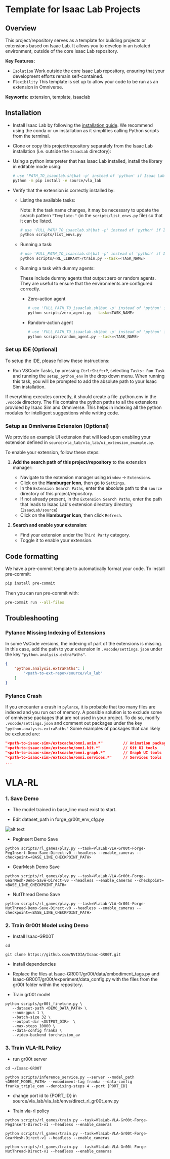 # Template for Isaac Lab Projects

## Overview

This project/repository serves as a template for building projects or extensions based on Isaac Lab.
It allows you to develop in an isolated environment, outside of the core Isaac Lab repository.

**Key Features:**

- `Isolation` Work outside the core Isaac Lab repository, ensuring that your development efforts remain self-contained.
- `Flexibility` This template is set up to allow your code to be run as an extension in Omniverse.

**Keywords:** extension, template, isaaclab

## Installation

- Install Isaac Lab by following the [installation guide](https://isaac-sim.github.io/IsaacLab/main/source/setup/installation/index.html).
  We recommend using the conda or uv installation as it simplifies calling Python scripts from the terminal.

- Clone or copy this project/repository separately from the Isaac Lab installation (i.e. outside the `IsaacLab` directory):

- Using a python interpreter that has Isaac Lab installed, install the library in editable mode using:

    ```bash
    # use 'PATH_TO_isaaclab.sh|bat -p' instead of 'python' if Isaac Lab is not installed in Python venv or conda
    python -m pip install -e source/vla_lab

- Verify that the extension is correctly installed by:

    - Listing the available tasks:

        Note: It the task name changes, it may be necessary to update the search pattern `"Template-"`
        (in the `scripts/list_envs.py` file) so that it can be listed.

        ```bash
        # use 'FULL_PATH_TO_isaaclab.sh|bat -p' instead of 'python' if Isaac Lab is not installed in Python venv or conda
        python scripts/list_envs.py
        ```

    - Running a task:

        ```bash
        # use 'FULL_PATH_TO_isaaclab.sh|bat -p' instead of 'python' if Isaac Lab is not installed in Python venv or conda
        python scripts/<RL_LIBRARY>/train.py --task=<TASK_NAME>
        ```

    - Running a task with dummy agents:

        These include dummy agents that output zero or random agents. They are useful to ensure that the environments are configured correctly.

        - Zero-action agent

            ```bash
            # use 'FULL_PATH_TO_isaaclab.sh|bat -p' instead of 'python' if Isaac Lab is not installed in Python venv or conda
            python scripts/zero_agent.py --task=<TASK_NAME>
            ```
        - Random-action agent

            ```bash
            # use 'FULL_PATH_TO_isaaclab.sh|bat -p' instead of 'python' if Isaac Lab is not installed in Python venv or conda
            python scripts/random_agent.py --task=<TASK_NAME>
            ```

### Set up IDE (Optional)

To setup the IDE, please follow these instructions:

- Run VSCode Tasks, by pressing `Ctrl+Shift+P`, selecting `Tasks: Run Task` and running the `setup_python_env` in the drop down menu.
  When running this task, you will be prompted to add the absolute path to your Isaac Sim installation.

If everything executes correctly, it should create a file .python.env in the `.vscode` directory.
The file contains the python paths to all the extensions provided by Isaac Sim and Omniverse.
This helps in indexing all the python modules for intelligent suggestions while writing code.

### Setup as Omniverse Extension (Optional)

We provide an example UI extension that will load upon enabling your extension defined in `source/vla_lab/vla_lab/ui_extension_example.py`.

To enable your extension, follow these steps:

1. **Add the search path of this project/repository** to the extension manager:
    - Navigate to the extension manager using `Window` -> `Extensions`.
    - Click on the **Hamburger Icon**, then go to `Settings`.
    - In the `Extension Search Paths`, enter the absolute path to the `source` directory of this project/repository.
    - If not already present, in the `Extension Search Paths`, enter the path that leads to Isaac Lab's extension directory directory (`IsaacLab/source`)
    - Click on the **Hamburger Icon**, then click `Refresh`.

2. **Search and enable your extension**:
    - Find your extension under the `Third Party` category.
    - Toggle it to enable your extension.

## Code formatting

We have a pre-commit template to automatically format your code.
To install pre-commit:

```bash
pip install pre-commit
```

Then you can run pre-commit with:

```bash
pre-commit run --all-files
```

## Troubleshooting

### Pylance Missing Indexing of Extensions

In some VsCode versions, the indexing of part of the extensions is missing.
In this case, add the path to your extension in `.vscode/settings.json` under the key `"python.analysis.extraPaths"`.

```json
{
    "python.analysis.extraPaths": [
        "<path-to-ext-repo>/source/vla_lab"
    ]
}
```

### Pylance Crash

If you encounter a crash in `pylance`, it is probable that too many files are indexed and you run out of memory.
A possible solution is to exclude some of omniverse packages that are not used in your project.
To do so, modify `.vscode/settings.json` and comment out packages under the key `"python.analysis.extraPaths"`
Some examples of packages that can likely be excluded are:

```json
"<path-to-isaac-sim>/extscache/omni.anim.*"         // Animation packages
"<path-to-isaac-sim>/extscache/omni.kit.*"          // Kit UI tools
"<path-to-isaac-sim>/extscache/omni.graph.*"        // Graph UI tools
"<path-to-isaac-sim>/extscache/omni.services.*"     // Services tools
...
```




# VLA-RL

### 1. Save Demo

- The model trained in base_line must exist to start.

- Edit dataset_path in forge_gr00t_env_cfg.py

![alt text](gr00t/image.png)

- PegInsert Demo Save
```
python scripts/rl_games/play.py --task=VlaLab-VLA-Gr00t-Forge-PegInsert-Demo-Save-Direct-v0 --headless --enable_cameras --checkpoint=<BASE_LINE_CHECKPOINT_PATH>
```

- GearMesh Demo Save
```
python scripts/rl_games/play.py --task=VlaLab-VLA-Gr00t-Forge-GearMesh-Demo-Save-Direct-v0 --headless --enable_cameras --checkpoint=<BASE_LINE_CHECKPOINT_PATH>
```

- NutThread Demo Save
```
python scripts/rl_games/play.py --task=VlaLab-VLA-Gr00t-Forge-NutThread-Demo-Save-Direct-v0 --headless --enable_cameras --checkpoint=<BASE_LINE_CHECKPOINT_PATH>
```


### 2. Train Gr00t Model using Demo

- Install Isaac-GR00T

```
cd 

git clone https://github.com/NVIDIA/Isaac-GR00T.git
```

- install dependencies


- Replace the files at Isaac-GR00T/gr00t/data/embodiment_tags.py and Isaac-GR00T/gr00t/experiment/data_config.py with the files from the gr00t folder within the repository.

- Train gr00t model

```
python scripts/gr00t_finetune.py \
   --dataset-path <DEMO_DATA_PATH> \
   --num-gpus 1 \
   --batch-size 32 \
   --output-dir <OUTPUT_DIR>  \
   --max-steps 10000 \
   --data-config franka \
   --video-backend torchvision_av
```


### 3. Train VLA-RL Policy

- run gr00t server

```
cd ~/Isaac-GR00T

python scripts/inference_service.py --server --model_path <GR00T_MODEL_PATH> --embodiment-tag franka --data-config franka_triple_cam --denoising-steps 4 --port {PORT_ID}
```

- change port id to {PORT_ID} in source/vla_lab/vla_lab/envs/direct_rl_gr00t_env.py

- Train vla-rl policy

```
python scripts/rl_games/train.py --task=VlaLab-VLA-Gr00t-Forge-PegInsert-Direct-v1 --headless --enable_cameras
```

```
python scripts/rl_games/train.py --task=VlaLab-VLA-Gr00t-Forge-GearMesh-Direct-v1 --headless --enable_cameras
```

```
python scripts/rl_games/train.py --task=VlaLab-VLA-Gr00t-Forge-NutThread-Direct-v1 --headless --enable_cameras
```